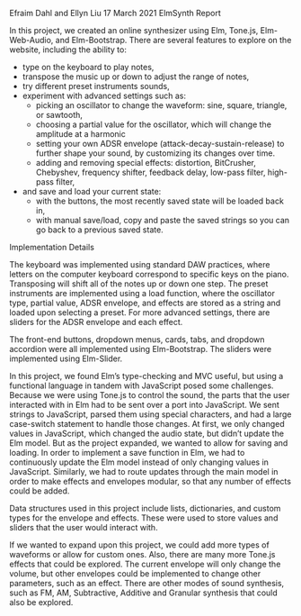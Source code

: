 Efraim Dahl and Ellyn Liu
17 March 2021
ElmSynth Report

In this project, we created an online synthesizer using Elm, Tone.js, Elm-Web-Audio, and Elm-Bootstrap. There are several features to explore on the website, including the ability to:
* type on the keyboard to play notes,
* transpose the music up or down to adjust the range of notes,
* try different preset instruments sounds,
* experiment with advanced settings such as:
  * picking an oscillator to change the waveform: sine, square, triangle, or sawtooth,
  * choosing a partial value for the oscillator, which will change the amplitude at a harmonic
  * setting your own ADSR envelope (attack-decay-sustain-release) to further shape your sound, by customizing its changes over time.
  * adding and removing special effects: distortion, BitCrusher, Chebyshev, frequency shifter, feedback delay, low-pass filter, high-pass filter,
* and save and load your current state:
  * with the buttons, the most recently saved state will be loaded back in,
  * with manual save/load, copy and paste the saved strings so you can go back to a previous saved state.

Implementation Details

The keyboard was implemented using standard DAW practices, where letters on the computer keyboard correspond to specific keys on the piano. Transposing will shift all of the notes up or down one step. The preset instruments are implemented using a load function, where the oscillator type, partial value, ADSR envelope, and effects are stored as a string and loaded upon selecting a preset. For more advanced settings, there are sliders for the ADSR envelope and each effect.

The front-end buttons, dropdown menus, cards, tabs, and dropdown accordion were all implemented using Elm-Bootstrap. The sliders were implemented using Elm-Slider.

In this project, we found Elm’s type-checking and MVC useful, but using a functional language in tandem with JavaScript posed some challenges. Because we were using Tone.js to control the sound, the parts that the user interacted with in Elm had to be sent over a port into JavaScript. We sent strings to JavaScript, parsed them using special characters, and had a large case-switch statement to handle those changes. At first, we only changed values in JavaScript, which changed the audio state, but didn’t update the Elm model. But as the project expanded, we wanted to allow for saving and loading. In order to implement a save function in Elm, we had to continuously update the Elm model instead of only changing values in JavaScript. Similarly, we had to route updates through the main model in order to make effects and envelopes modular, so that any number of effects could be added.

Data structures used in this project include lists, dictionaries, and custom types for the envelope and effects. These were used to store values and sliders that the user would interact with.

If we wanted to expand upon this project, we could add more types of waveforms or allow for custom ones. Also, there are many more Tone.js effects that could be explored. The current envelope will only change the volume, but other envelopes could be implemented to change other parameters, such as an effect. There are other modes of sound synthesis, such as FM, AM, Subtractive, Additive and Granular synthesis that could also be explored.
